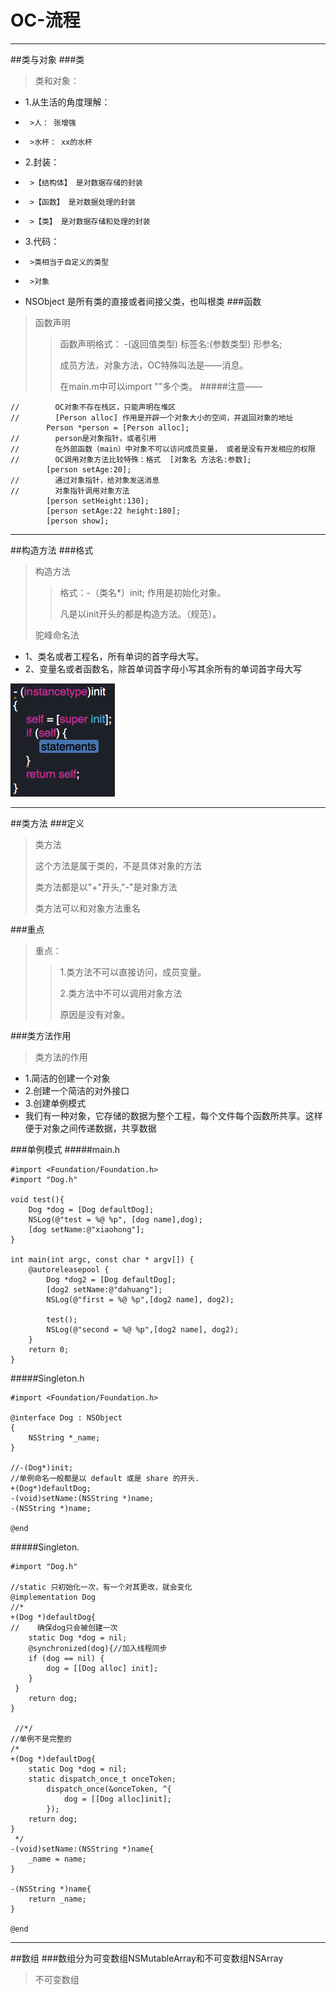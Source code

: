 # OC-流程
---
##类与对象
###类
>类和对象：
 * 1.从生活的角度理解：
 *      >人： 张增强
 *      >水杯： xx的水杯
 * 2.封装：
 *      >【结构体】 是对数据存储的封装
 *      >【函数】 是对数据处理的封装
 *      >【类】 是对数据存储和处理的封装
 * 3.代码：
 *      >类相当于自定义的类型
 *      >对象
 * NSObject 是所有类的直接或者间接父类，也叫根类
###函数
>函数声明
>>函数声明格式： -(返回值类型) 标签名:(参数类型) 形参名;
>>
>>成员方法，对象方法，OC特殊叫法是——消息。
>>
>>在main.m中可以import ""多个类。
#####注意——
```
//        OC对象不存在栈区，只能声明在堆区
//        [Person alloc] 作用是开辟一个对象大小的空间，并返回对象的地址
        Person *person = [Person alloc];
//        person是对象指针，或者引用
//        在外部函数（main）中对象不可以访问成员变量， 或者是没有开发相应的权限
//        OC调用对象方法比较特殊：格式  [对象名 方法名:参数];
        [person setAge:20];
//        通过对象指针，给对象发送消息
//        对象指针调用对象方法
        [person setHeight:130];
        [person setAge:22 height:180];
        [person show];
```

---

##构造方法
###格式
>构造方法
>
>>格式：-（类名*）init;  作用是初始化对象。
>>
>>凡是以init开头的都是构造方法。（规范）。
>
>驼峰命名法
 *  1、类名或者工程名，所有单词的首字母大写。
 *  2、变量名或者函数名，除首单词首字母小写其余所有的单词首字母大写

![](init的格式.png)

---
##类方法
###定义
>类方法
>
>这个方法是属于类的，不是具体对象的方法
>
>类方法都是以"+"开头,"-"是对象方法
>
>类方法可以和对象方法重名

###重点
>重点：
>
>>1.类方法不可以直接访问，成员变量。
>>
>>2.类方法中不可以调用对象方法
>>
>>原因是没有对象。

###类方法作用
>类方法的作用
 * 1.简洁的创建一个对象
 * 2.创建一个简洁的对外接口
 * 3.创建单例模式
 * 我们有一种对象，它存储的数据为整个工程，每个文件每个函数所共享。这样便于对象之间传递数据，共享数据

###单例模式
#####main.h
```
#import <Foundation/Foundation.h>
#import "Dog.h"

void test(){
    Dog *dog = [Dog defaultDog];
    NSLog(@"test = %@ %p", [dog name],dog);
    [dog setName:@"xiaohong"];
}

int main(int argc, const char * argv[]) {
    @autoreleasepool {
        Dog *dog2 = [Dog defaultDog];
        [dog2 setName:@"dahuang"];
        NSLog(@"first = %@ %p",[dog2 name], dog2);
        
        test();
        NSLog(@"second = %@ %p",[dog2 name], dog2);
    }
    return 0;
}
```
#####Singleton.h
```
#import <Foundation/Foundation.h>

@interface Dog : NSObject
{
    NSString *_name;
}

//-(Dog*)init;
//单例命名一般都是以 default 或是 share 的开头.
+(Dog*)defaultDog;
-(void)setName:(NSString *)name;
-(NSString *)name;

@end
```
#####Singleton.
```
#import "Dog.h"

//static 只初始化一次，有一个对其更改，就会变化
@implementation Dog
//*
+(Dog *)defaultDog{
//    确保dog只会被创建一次
    static Dog *dog = nil;
    @synchronized(dog){//加入线程同步
    if (dog == nil) {
        dog = [[Dog alloc] init];
    }
 }
    return dog;
}

 //*/
//单例不是完整的
/*
+(Dog *)defaultDog{
    static Dog *dog = nil;
    static dispatch_once_t onceToken;
        dispatch_once(&onceToken, ^{
            dog = [[Dog alloc]init];
        });
    return dog;
}
 */
-(void)setName:(NSString *)name{
    _name = name;
}

-(NSString *)name{
    return _name;
}

@end
```
---
##数组
###数组分为可变数组NSMutableArray和不可变数组NSArray
>不可变数组
>
>>